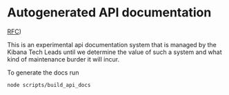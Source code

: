 # Autogenerated API documentation

[RFC](https://github.com/elastic/kibana/blob/main/legacy_rfcs/text/0014_api_documentation.md))

This is an experimental api documentation system that is managed by the Kibana Tech Leads until
we determine the value of such a system and what kind of maintenance burder it will incur.

To generate the docs run 

```
node scripts/build_api_docs
```
